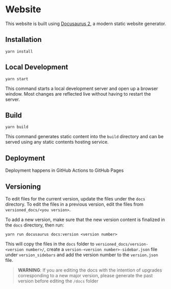 # Website

This website is built using [Docusaurus 2](https://v2.docusaurus.io/), a modern static website generator.

## Installation

```console
yarn install
```

## Local Development

```console
yarn start
```

This command starts a local development server and open up a browser window. Most changes are reflected live without having to restart the server.

## Build

```console
yarn build
```

This command generates static content into the `build` directory and can be served using any static contents hosting service.

## Deployment

Deployment happens in GitHub Actions to GitHub Pages

## Versioning

To edit files for the current version, update the files under the `docs` directory. To edit the files in a previous version, edit the files from `versioned_docs/<you version>`.

To add a new version, make sure that the new version content is finalized in the `docs` directory, then run:

```console
yarn run docusaurus docs:version <version number>
```

This will copy the files in the `docs` folder to `versioned_docs/version-<version number>/`, create a `version-<version number>-sidebar.json` file under `version_sidebars` and add the version number to the `version.json` file. 

> **WARNING**: If you are editing the docs with the intention of upgrades corresponding to a new major version, please generate the past version before editing the `/docs` folder
